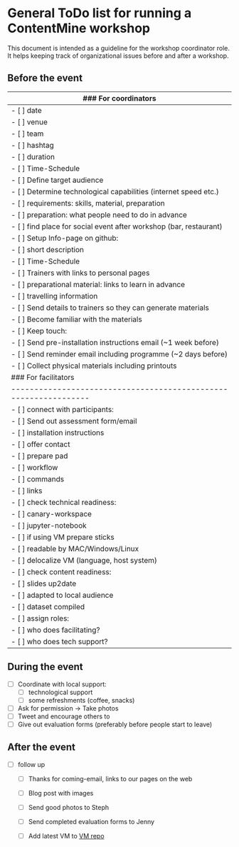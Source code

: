 # General ToDo list for running a ContentMine workshop

This document is intended as a guideline for the workshop coordinator role. It helps keeping track of organizational issues before and after a workshop.

## Before the event
| ### For coordinators |
|---------------------------------------------------------------|
|	- [ ] date |
|	- [ ] venue |
|	- [ ] team |
|	- [ ] hashtag |
|	- [ ] duration |
|	- [ ] Time-Schedule |
|	- [ ] Define target audience |
|		- [ ] Determine technological capabilities (internet speed etc.) |
|		- [ ] requirements: skills, material, preparation |
|		- [ ] preparation: what people need to do in advance |
|- [ ] find place for social event after workshop (bar, restaurant) |
|- [ ] Setup Info-page on github: |
|	- [ ] short description |
|	- [ ] Time-Schedule |
|	- [ ] Trainers with links to personal pages |
|	- [ ] preparational material: links to learn in advance |
|	- [ ] travelling information |
|- [ ] Send details to trainers so they can generate materials |
|- [ ] Become familiar with the materials |
|- [ ] Keep touch: |
|	- [ ] Send pre-installation instructions email (~1 week before) |
|	- [ ] Send reminder email including programme (~2 days before) |
|- [ ] Collect physical materials including printouts |
| ### For facilitators |
|----------------------------------------------------------------|
|- [ ] connect with participants: |
|	- [ ] Send out assessment form/email |
|	- [ ] installation instructions |
|	- [ ] offer contact |
|- [ ] prepare pad |
|	- [ ] workflow |
|	- [ ] commands |
|	- [ ] links |
|- [ ] check technical readiness: |
|	- [ ] canary-workspace |
|	- [ ] jupyter-notebook |
|	- [ ] if using VM prepare sticks |
|		- [ ] readable by MAC/Windows/Linux |
|		- [ ] delocalize VM (language, host system) |
|- [ ] check content readiness: |
|	- [ ] slides up2date |
|	- [ ] adapted to local audience |
|	- [ ] dataset compiled |
|- [ ] assign roles: |
|	- [ ] who does facilitating? |
|	- [ ] who does tech support? |

## During the event

- [ ] Coordinate with local support:
	- [ ] technological support
	- [ ] some refreshments (coffee, snacks)
- [ ] Ask for permission -> Take photos
- [ ] Tweet and encourage others to
- [ ] Give out evaluation forms (preferably before people start to leave)

## After the event

- [ ] follow up
	- [ ] Thanks for coming-email, links to our pages on the web
	- [ ] Blog post with images
	- [ ] Send good photos to Steph
	- [ ] Send completed evaluation forms to Jenny
	- [ ] Add latest VM to [VM repo](https://github.com/ContentMine/workshops)


